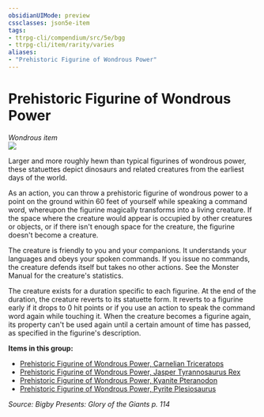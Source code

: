 ```yaml
---
obsidianUIMode: preview
cssclasses: json5e-item
tags:
- ttrpg-cli/compendium/src/5e/bgg
- ttrpg-cli/item/rarity/varies
aliases: 
- "Prehistoric Figurine of Wondrous Power"
---
```

# Prehistoric Figurine of Wondrous Power
*Wondrous item*  
![](2-Mechanics/CLI/items/img/prehistoric-figurines-of-wondrous-power.webp#right)


Larger and more roughly hewn than typical figurines of wondrous power, these statuettes depict dinosaurs and related creatures from the earliest days of the world.

As an action, you can throw a prehistoric figurine of wondrous power to a point on the ground within 60 feet of yourself while speaking a command word, whereupon the figurine magically transforms into a living creature. If the space where the creature would appear is occupied by other creatures or objects, or if there isn't enough space for the creature, the figurine doesn't become a creature.

The creature is friendly to you and your companions. It understands your languages and obeys your spoken commands. If you issue no commands, the creature defends itself but takes no other actions. See the Monster Manual for the creature's statistics.

The creature exists for a duration specific to each figurine. At the end of the duration, the creature reverts to its statuette form. It reverts to a figurine early if it drops to 0 hit points or if you use an action to speak the command word again while touching it. When the creature becomes a figurine again, its property can't be used again until a certain amount of time has passed, as specified in the figurine's description.

**Items in this group:**

- [Prehistoric Figurine of Wondrous Power, Carnelian Triceratops](2-Mechanics/CLI/items/prehistoric-figurine-of-wondrous-power-carnelian-triceratops-bgg.md)
- [Prehistoric Figurine of Wondrous Power, Jasper Tyrannosaurus Rex](2-Mechanics/CLI/items/prehistoric-figurine-of-wondrous-power-jasper-tyrannosaurus-rex-bgg.md)
- [Prehistoric Figurine of Wondrous Power, Kyanite Pteranodon](2-Mechanics/CLI/items/prehistoric-figurine-of-wondrous-power-kyanite-pteranodon-bgg.md)
- [Prehistoric Figurine of Wondrous Power, Pyrite Plesiosaurus](2-Mechanics/CLI/items/prehistoric-figurine-of-wondrous-power-pyrite-plesiosaurus-bgg.md)

*Source: Bigby Presents: Glory of the Giants p. 114*
